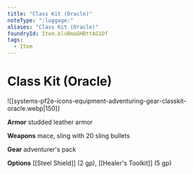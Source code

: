 ```yaml
---
title: "Class Kit (Oracle)"
noteType: ":luggage:"
aliases: "Class Kit (Oracle)"
foundryId: Item.blvBmaGHBttAG1Df
tags:
  - Item
---
```


# Class Kit (Oracle)
![[systems-pf2e-icons-equipment-adventuring-gear-classkit-oracle.webp|150]]

**Armor** studded leather armor

**Weapons** mace, sling with 20 sling bullets

**Gear** adventurer's pack

**Options** [[Steel Shield]] (2 gp), [[Healer's Toolkit]] (5 gp)
